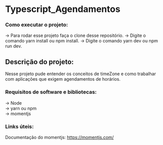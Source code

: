 # Typescript_Agendamentos  

### Como executar o projeto:  

-> Para rodar esse projeto faça o clone desse repositório.
-> Digite o comando yarn install ou npm install.
-> Digite o comando yarn dev ou npm run dev.    

## Descrição do projeto:  

Nesse projeto pude entender os conceitos de timeZone e como trabalhar com aplicações 
que exigem agendamentos de horários.  

### Requisitos de software e bibliotecas:  

-> Node  
-> yarn ou npm  
-> momentjs   

### Links úteis:  

Documentação do momentjs: https://momentjs.com/  

